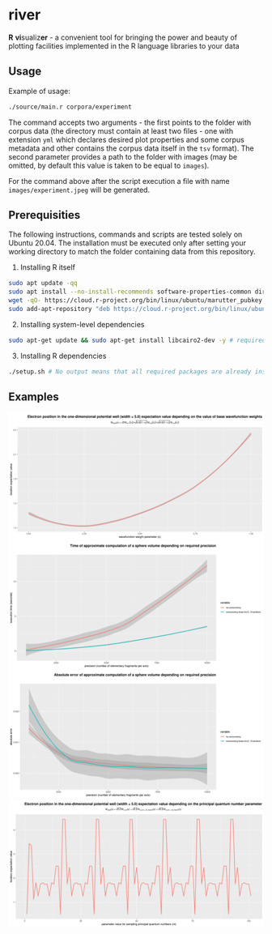 # river

**R** **vi**sualiz**er** - a convenient tool for bringing the power and beauty of plotting facilities implemented in the R language libraries to your data

## Usage

Example of usage:

```sh
./source/main.r corpora/experiment
```

The command accepts two arguments - the first points to the folder with corpus data (the directory must contain at least two files - one with extension `yml` which declares desired plot properties and some corpus metadata and other contains the corpus data itself in the `tsv` format). The second parameter provides a path to the folder with images (may be omitted, by default this value is taken to be equal to `images`).

For the command above after the script execution a file with name `images/experiment.jpeg` will be generated.

## Prerequisities

The following instructions, commands and scripts are tested solely on Ubuntu 20.04. The installation must be executed only after setting your working directory to match the folder containing data from this repository.

1. Installing R itself 

```sh
sudo apt update -qq
sudo apt install --no-install-recommends software-properties-common dirmngr
wget -qO- https://cloud.r-project.org/bin/linux/ubuntu/marutter_pubkey.asc | sudo tee -a /etc/apt/trusted.gpg.d/cran_ubuntu_key.asc
sudo add-apt-repository "deb https://cloud.r-project.org/bin/linux/ubuntu $(lsb_release -cs)-cran40/"
```
2. Installing system-level dependencies
```sh
sudo apt-get update && sudo apt-get install libcairo2-dev -y # required for installing hrbrthemes on ubuntu, for other OSes there must be analogous packages
```
3. Installing R dependencies
```sh
./setup.sh # No output means that all required packages are already installed
```

## Examples

![x-expectation-value-c-based-plot](images/x-expectation-value-c-based-plot.jpeg)
![sphere-volume-time-plot](images/sphere-volume-time-plot.jpeg)
![sphere-volume-error-plot](images/sphere-volume-error-plot.jpeg)
![x-expectation-value-n-based-plot](images/x-expectation-value-n-based-plot.jpeg)
